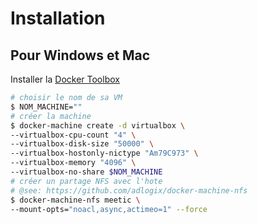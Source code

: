 # Installation

## Pour Windows et Mac

Installer la [Docker Toolbox](https://www.docker.com/products/docker-toolbox)

```bash
# choisir le nom de sa VM
$ NOM_MACHINE=""
# créer la machine
$ docker-machine create -d virtualbox \
--virtualbox-cpu-count "4" \
--virtualbox-disk-size "50000" \
--virtualbox-hostonly-nictype "Am79C973" \
--virtualbox-memory "4096" \
--virtualbox-no-share $NOM_MACHINE
# créer un partage NFS avec l'hote
# @see: https://github.com/adlogix/docker-machine-nfs
$ docker-machine-nfs meetic \
--mount-opts="noacl,async,actimeo=1" --force
```